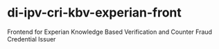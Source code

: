 # di-ipv-cri-kbv-experian-front
Frontend for Experian Knowledge Based Verification and Counter Fraud Credential Issuer
